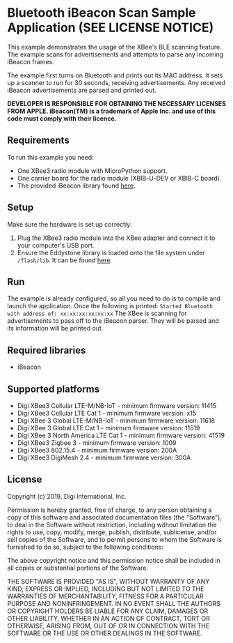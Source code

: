 Bluetooth iBeacon Scan Sample Application (SEE LICENSE NOTICE)
=========================================

This example demonstrates the usage of the XBee's BLE scanning feature.
The example scans for advertisements and attempts to parse any incoming
iBeacon frames.

The example first turns on Bluetooth and prints out its MAC address.
It sets up a scanner to run for 30 seconds, receiving advertisements.
Any received iBeacon advertisements are parsed and printed out.

**DEVELOPER IS RESPONSIBLE FOR OBTAINING THE NECESSARY LICENSES FROM APPLE.
iBeacon(TM) is a trademark of Apple Inc. and use of this code must comply with
their licence.**


Requirements
------------

To run this example you need:

* One XBee3 radio module with MicroPython support.
* One carrier board for the radio module (XBIB-U-DEV or XBIB-C board).
* The provided iBeacon library found [here](../../../lib/iBeacon/).

Setup
-----

Make sure the hardware is set up correctly:

1. Plug the XBee3 radio module into the XBee adapter and connect it to your
   computer's USB port.
2. Ensure the Eddystone library is loaded onto the file system under
   `/flash/lib`. It can be found [here](../../../lib/iBeacon/).

Run
---

The example is already configured, so all you need to do is to compile and
launch the application.
Once the following is printed:
`Started Bluetooth with address of: xx:xx:xx:xx:xx:xx`
The XBee is scanning for advertisements to pass off to the iBeacon parser.
They will be parsed and its information will be printed out.

Required libraries
--------------------

* iBeacon

Supported platforms
-------------------

* Digi XBee3 Cellular LTE-M/NB-IoT - minimum firmware version: 11415
* Digi XBee3 Cellular LTE Cat 1 - minimum firmware version: x15
* Digi XBee 3 Global LTE-M/NB-IoT - minimum firmware version: 11618
* Digi XBee 3 Global LTE Cat 1 - minimum firmware version: 11519
* Digi XBee 3 North America LTE Cat 1 - minimum firmware version: 41519
* Digi XBee3 Zigbee 3 - minimum firmware version: 1009
* Digi XBee3 802.15.4 - minimum firmware version: 200A
* Digi XBee3 DigiMesh 2.4 - minimum firmware version: 300A

License
-------

Copyright (c) 2019, Digi International, Inc.

Permission is hereby granted, free of charge, to any person obtaining a copy
of this software and associated documentation files (the "Software"), to deal
in the Software without restriction, including without limitation the rights
to use, copy, modify, merge, publish, distribute, sublicense, and/or sell
copies of the Software, and to permit persons to whom the Software is
furnished to do so, subject to the following conditions:

The above copyright notice and this permission notice shall be included in all
copies or substantial portions of the Software.

THE SOFTWARE IS PROVIDED "AS IS", WITHOUT WARRANTY OF ANY KIND, EXPRESS OR
IMPLIED, INCLUDING BUT NOT LIMITED TO THE WARRANTIES OF MERCHANTABILITY,
FITNESS FOR A PARTICULAR PURPOSE AND NONINFRINGEMENT. IN NO EVENT SHALL THE
AUTHORS OR COPYRIGHT HOLDERS BE LIABLE FOR ANY CLAIM, DAMAGES OR OTHER
LIABILITY, WHETHER IN AN ACTION OF CONTRACT, TORT OR OTHERWISE, ARISING FROM,
OUT OF OR IN CONNECTION WITH THE SOFTWARE OR THE USE OR OTHER DEALINGS IN THE
SOFTWARE.

